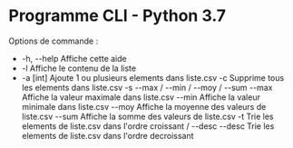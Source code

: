
# Programme CLI - Python 3.7

Options de commande :

  - -h, --help    Affiche cette aide
  - -l            Affiche le contenu de la liste
  - -a [int]      Ajoute 1 ou plusieurs elements dans liste.csv
  -c            Supprime tous les elements dans liste.csv
  -s            --max / --min / --moy / --sum
  --max         Affiche la valeur maximale dans liste.csv
  --min         Affiche la valeur minimale dans liste.csv
  --moy         Affiche la moyenne des valeurs de liste.csv
  --sum         Affiche la somme des valeurs de liste.csv
  -t            Trie les elements de liste.csv dans l'ordre croissant / --desc
  --desc        Trie les elements de liste.csv dans l'ordre decroissant
